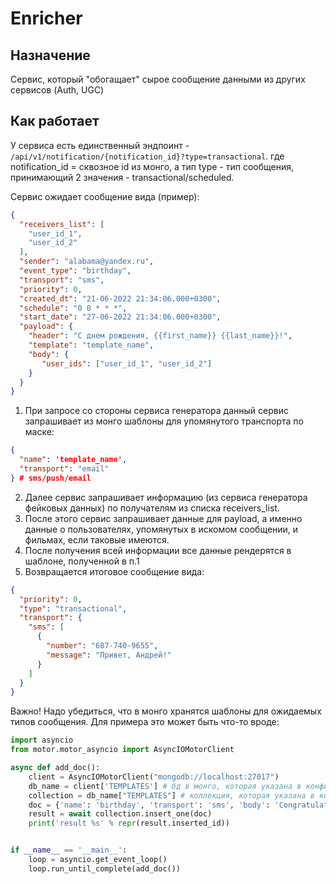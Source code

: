 # Enricher

## Назначение

Сервис, который "обогащает" сырое сообщение данными из других сервисов (Auth, UGC)

## Как работает

У сервиса есть единственный эндпоинт - `/api/v1/notification/{notification_id}?type=transactional`.
где notification_id = сквозное id из монго,
а тип type - тип сообщения, принимающий 2 значения - transactional/scheduled.

Сервис ожидает сообщение вида (пример):
```json
{
  "receivers_list": [
    "user_id_1",
    "user_id_2"
  ],
  "sender": "alabama@yandex.ru",
  "event_type": "birthday",
  "transport": "sms",
  "priority": 0,
  "created_dt": "21-06-2022 21:34:06.000+0300",
  "schedule": "0 0 * * *",
  "start_date": "27-06-2022 21:34:06.000+0300",
  "payload": {
    "header": "С днем рождения, {{first_name}} {{last_name}}!",
    "template": "template_name",
    "body": {
       "user_ids": ["user_id_1", "user_id_2"]
    }
  }
}
```

1) При запросе со стороны сервиса генератора данный сервис запрашивает из монго шаблоны для упомянутого транспорта по
   маске:

```json
{
  "name": 'template_name',
  "transport": "email"
} # sms/push/email
```

2) Далее сервис запрашивает информацию (из сервиса генератора фейковых данных) по получателям из списка receivers_list.
3) После этого сервис запрашивает данные для payload, а именно данные о пользователях, упомянутых в искомом сообщении,
   и фильмах, если таковые имеются.
4) После получения всей информации все данные рендерятся в шаблоне, полученной в п.1
5) Возвращается итоговое сообщение вида:
```json
{
  "priority": 0,
  "type": "transactional",
  "transport": {
    "sms": [
      {
        "number": "687-740-9655",
        "message": "Привет, Андрей!"
      }
    ]
  }
}
```

Важно! Надо убедиться, что в монго хранятся шаблоны для ожидаемых типов сообщения.
Для примера это может быть что-то вроде:
```python
import asyncio
from motor.motor_asyncio import AsyncIOMotorClient

async def add_doc():
    client = AsyncIOMotorClient("mongodb://localhost:27017")
    db_name = client['TEMPLATES'] # бд в монго, которая указана в конфигурационном файле
    collection = db_name["TEMPLATES"] # коллекция, которая указана в конфигурационном файле
    doc = {'name': 'birthday', 'transport': 'sms', 'body': 'Congratulations, {{first_name}} {{last_name}}!'}
    result = await collection.insert_one(doc)
    print('result %s' % repr(result.inserted_id))


if __name__ == '__main__':
    loop = asyncio.get_event_loop()
    loop.run_until_complete(add_doc())
```